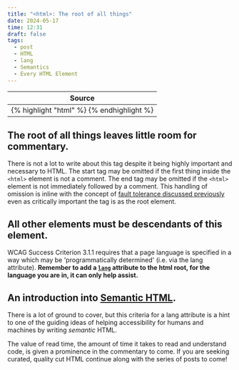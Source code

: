 ```yaml
---
title: "<html>: The root of all things"
date: 2024-05-17
time: 12:31
draft: false
tags:
  - post
  - HTML
  - lang
  - Semantics
  - Every HTML Element
---
```

<table>
  <thead>
    <tr>
      <th>Source</th>
    </tr>
  </thead>
  <tbody>
<tr>
<td>
{% highlight "html" %}
<html lang="en"></html>
{% endhighlight %}
</td>
</tr>
</tbody>
</table>

## The root of all things leaves little room for commentary. 

There is not a lot to write about this tag despite it being highly important and necessary to HTML. The start tag may be omitted if the first thing inside the `<html>` element is not a comment.
The end tag may be omitted if the `<html>` element is not immediately followed by a comment. This handling of omission is inline with the concept of [fault tolerance discussed previously](/blog/doctype) even as critically important the tag is as the root element.

## All other elements must be descendants of this element.
WCAG Success Criterion 3.1.1 requires that a page language is specified in a way which may be 'programmatically determined' (i.e. via the lang attribute). **Remember to add a [`lang`](https://developer.mozilla.org/en-US/docs/Web/HTML/Global_attributes/lang) attribute to the html root, for the language you are in, it can only help assist.** 

## An introduction into [Semantic HTML](https://developer.mozilla.org/en-US/curriculum/core/semantic-html/).
There is a lot of ground to cover, but this criteria for a lang attribute is a hint to one of the guiding ideas of helping accessibility for humans and machines by writing _semantic_ HTML.

The value of read time, the amount of time it takes to read and understand code, is given a prominence in the commentary to come. If you are seeking curated, quality cut HTML continue along with the series of posts to come!










